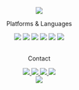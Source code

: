 <div align=center>
	<img src="https://capsule-render.vercel.app/api?type=waving&color=auto&height=200&section=header&text=Kim%20Minjoon&fontSize=90" />	
</div>
<div align=center>
	<p>Platforms & Languages</p>
</div>

<div align="center">
    <img src="https://img.shields.io/badge/C-00599C?style=for-the-badge&logo=c&logoColor=white" />
    <img src="https://img.shields.io/badge/F%23-378BBA?style=for-the-badge&logo=fsharp&logoColor=white" />
    <img src="https://img.shields.io/badge/OCaml-EC6813?style=for-the-badge&logo=ocaml&logoColor=white" />
	<img src="https://img.shields.io/badge/Linux-FCC624?style=for-the-badge&logo=linux&logoColor=black" />
    <img src="https://img.shields.io/badge/GIT-E44C30?style=for-the-badge&logo=git&logoColor=white" />
    <img src="https://img.shields.io/badge/Docker-2496ED?style=for-the-badge&logo=docker&logoColor=white" />
    
</div>
<br>

<div align=center>
	<p>Contact</p>
</div>
<div align=center>
	<a href="https://www.instagram.com/minjunkinn/">
		<img src="https://img.shields.io/badge/Instagram-E4405F?style=for-the-badge&logo=instagram&logoColor=white" />
	</a>
	<a href="https://www.linkedin.com/in/246p/">
		<img src="https://img.shields.io/badge/LinkedIn-0077B5?style=for-the-badge&logo=linkedin&logoColor=white" />
	</a>
	<a href="mailto:0016kmj@u.sogang.ac.kr">
		<img src="https://img.shields.io/badge/Gmail-D14836?style=for-the-badge&logo=gmail&logoColor=white" />
	</a>
    <a href="https://246p.github.io/">
		<img src="https://img.shields.io/badge/Github.io-222222?style=for-the-badge&logo=github&logoColor=white" />
	</a>
	<br>
</div>

<div align="center">
	<img src="https://github-readme-stats.vercel.app/api/top-langs/?username=246p" />
   
</div>
<br>
